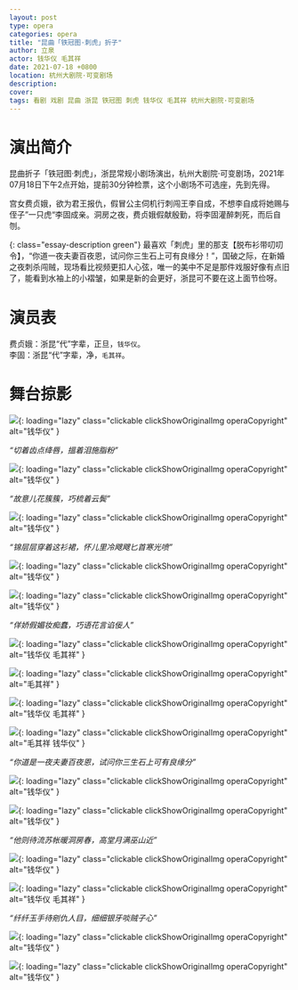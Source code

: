 ```yaml
---
layout: post
type: opera
categories: opera
title: "昆曲「铁冠图·刺虎」折子"
author: 立泉
actor: 钱华仪 毛其祥
date: 2021-07-18 +0800
location: 杭州大剧院·可变剧场
description: 
cover: 
tags: 看剧 戏剧 昆曲 浙昆 铁冠图 刺虎 钱华仪 毛其祥 杭州大剧院·可变剧场
---
```


# 演出简介

昆曲折子「铁冠图·刺虎」，浙昆常规小剧场演出，杭州大剧院·可变剧场，2021年07月18日下午2点开始，提前30分钟检票，这个小剧场不可选座，先到先得。

宫女费贞娥，欲为君王报仇，假冒公主伺机行刺闯王李自成，不想李自成将她赐与侄子”一只虎“李固成亲。洞房之夜，费贞娥假献殷勤，将李固灌醉刺死，而后自刎。

{: class="essay-description green"}
最喜欢「刺虎」里的那支【脱布衫带叨叨令】，“你道一夜夫妻百夜恩，试问你三生石上可有良缘分！”，国破之际，在新婚之夜刺杀闯贼，现场看比视频更扣人心弦，唯一的美中不足是那件戏服好像有点旧了，能看到水袖上的小褶皱，如果是新的会更好，浙昆可不要在这上面节俭呀。

# 演员表

费贞娥：浙昆“代”字辈，正旦，`钱华仪`。  
李固：浙昆“代”字辈，净，`毛其祥`。

# 舞台掠影

![](https://apqx.oss-cn-hangzhou.aliyuncs.com/blog/opera_20210718/tieguantu_cihu/DSC07013_thumb.jpg){: loading="lazy" class="clickable clickShowOriginalImg operaCopyright" alt="钱华仪" }

*“切着齿点绛唇，搵着泪施脂粉”*

![](https://apqx.oss-cn-hangzhou.aliyuncs.com/blog/opera_20210718/tieguantu_cihu/DSC07022_thumb.jpg){: loading="lazy" class="clickable clickShowOriginalImg operaCopyright" alt="钱华仪" }

*“故意儿花簇簇，巧梳着云鬓”*

![](https://apqx.oss-cn-hangzhou.aliyuncs.com/blog/opera_20210718/tieguantu_cihu/DSC07024_thumb.jpg){: loading="lazy" class="clickable clickShowOriginalImg operaCopyright" alt="钱华仪" }

*“锦层层穿着这衫裙，怀儿里冷飕飕匕首寒光喷”*

![](https://apqx.oss-cn-hangzhou.aliyuncs.com/blog/opera_20210718/tieguantu_cihu/DSC07036_thumb.jpg){: loading="lazy" class="clickable clickShowOriginalImg operaCopyright" alt="钱华仪" }

![](https://apqx.oss-cn-hangzhou.aliyuncs.com/blog/opera_20210718/tieguantu_cihu/DSC07049_thumb.jpg){: loading="lazy" class="clickable clickShowOriginalImg operaCopyright" alt="钱华仪" }

*“佯娇假媚妆痴蠢，巧语花言谄佞人”*

![](https://apqx.oss-cn-hangzhou.aliyuncs.com/blog/opera_20210718/tieguantu_cihu/DSC07052_thumb.jpg){: loading="lazy" class="clickable clickShowOriginalImg operaCopyright" alt="钱华仪 毛其祥" }

![](https://apqx.oss-cn-hangzhou.aliyuncs.com/blog/opera_20210718/tieguantu_cihu/DSC07054_thumb.jpg){: loading="lazy" class="clickable clickShowOriginalImg operaCopyright" alt="毛其祥" }

![](https://apqx.oss-cn-hangzhou.aliyuncs.com/blog/opera_20210718/tieguantu_cihu/DSC07064_thumb.jpg){: loading="lazy" class="clickable clickShowOriginalImg operaCopyright" alt="钱华仪 毛其祥" }

![](https://apqx.oss-cn-hangzhou.aliyuncs.com/blog/opera_20210718/tieguantu_cihu/DSC07069_thumb.jpg){: loading="lazy" class="clickable clickShowOriginalImg operaCopyright" alt="毛其祥 钱华仪" }

*“你道是一夜夫妻百夜恩，试问你三生石上可有良缘分”*

![](https://apqx.oss-cn-hangzhou.aliyuncs.com/blog/opera_20210718/tieguantu_cihu/DSC07073_thumb.jpg){: loading="lazy" class="clickable clickShowOriginalImg operaCopyright" alt="钱华仪" }

![](https://apqx.oss-cn-hangzhou.aliyuncs.com/blog/opera_20210718/tieguantu_cihu/DSC07074_thumb.jpg){: loading="lazy" class="clickable clickShowOriginalImg operaCopyright" alt="钱华仪" }

*“他则待流苏帐暖洞房春，高堂月满巫山近”*

![](https://apqx.oss-cn-hangzhou.aliyuncs.com/blog/opera_20210718/tieguantu_cihu/DSC07077_thumb.jpg){: loading="lazy" class="clickable clickShowOriginalImg operaCopyright" alt="钱华仪" }

![](https://apqx.oss-cn-hangzhou.aliyuncs.com/blog/opera_20210718/tieguantu_cihu/DSC07085_thumb.jpg){: loading="lazy" class="clickable clickShowOriginalImg operaCopyright" alt="钱华仪 毛其祥" }

*“纤纤玉手待剜仇人目，细细银牙啖贼子心”*

![](https://apqx.oss-cn-hangzhou.aliyuncs.com/blog/opera_20210718/tieguantu_cihu/DSC07091_thumb.jpg){: loading="lazy" class="clickable clickShowOriginalImg operaCopyright" alt="钱华仪" }

![](https://apqx.oss-cn-hangzhou.aliyuncs.com/blog/opera_20210718/tieguantu_cihu/DSC07105_thumb.jpg){: loading="lazy" class="clickable clickShowOriginalImg operaCopyright" alt="钱华仪" }
